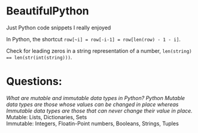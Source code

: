 # BeautifulPython
Just Python code snippets I really enjoyed

In Python, the shortcut `row[~i] = row[-i-1] = row[len(row) - 1 - i]`.

Check for leading zeros in a string representation of a number, `len(string) == len(str(int(string)))`.

# Questions:
*What are mutable and immutable data types in Python?
Python Mutable data types are those whose values can be changed in place whereas Immutable data types are those that can never change their value in place.*<br>
Mutable: Lists, Dictionaries, Sets<br>
Immutable: Integers, Floatin-Point numbers, Booleans, Strings, Tuples
